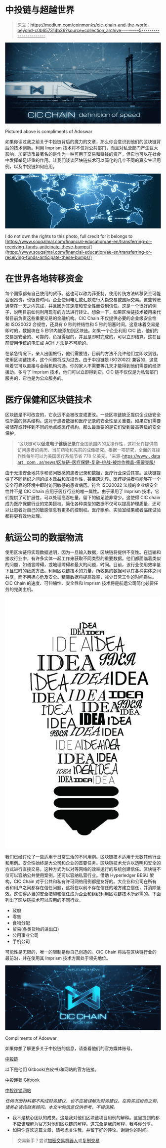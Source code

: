 # 中投链与超越世界

> 原文：<https://medium.com/coinmonks/cic-chain-and-the-world-beyond-c0b657314b36?source=collection_archive---------5----------------------->

![](img/81b964e5365b108e7f15a361aa2e2770.png)

Pictured above is compliments of Adoswar

如果你读过我之前关于中投链背后的魔力的文章，那么你会意识到他们的区块链背后的技术创新。利用 Imprism 技术将不仅对公共部门，而且对私营部门产生巨大影响。加密货币最著名的是作为一种可用于交易和赚钱的资产，但它也可以在社会中发挥举足轻重的作用。让我们谈谈区块链技术可以简化的几个不同的真实生活用例，以及中投链如何应用。

![](img/d89016ef8e27dd50a35e60081b712f3b.png)

I do not own the rights to this photo, full credit for it belongs to [https://www.souqalmal.com/financial-education/ae-en/transferring-or-receiving-funds-anticipate-these-bumps/](https://www.souqalmal.com/financial-education/ae-en/transferring-or-receiving-funds-anticipate-these-bumps/)

# 在世界各地转移资金

每个国家都有自己使用的货币。这也可以称为菲亚特。使用传统方法转移资金可能会很昂贵，也很费时间。企业使用电汇或汇款进行大额交易或国际交易。这些转账通常在一天之内完成，并且因为其速度和安全性而受到信任。这是一个很好的例子，说明目前如何利用现有的方法进行转让。想象一下，如果区块链技术被用来代替目前负责这些重要交易的金融机构。CIC Chain 不仅提供必要的企业级安全性和 ISO20022 合规性，还具有 0 秒的终结性和 5 秒的阻塞时间。这意味着交易是即时的，数据块在 5 秒钟内被添加到区块链。如果一个企业利用 CIC 链，他们的交易是安全的、可靠的、负担得起的，并且是即时完成的，可以立即结算。这在目前使用传统的电汇或 ACH 方法是不可能的。

在紧急情况下，亲人出国旅行，他们需要钱，目前的方法不允许他们立即收到钱。使用区块链技术，这个问题将成为过去。由于中投链是 ISO20022 兼容的，这意味着它可以直接与金融机构沟通。你的家人不需要等几天才能得到他们需要的经济援助。多亏了 Imprism 技术，他们可以立即得到它。CIC 链不仅仅是为私营部门服务的，它也是为公众服务的。

# 医疗保健和区块链技术

区块链是不可改变的，它永远不会被改变或更改。一些区块链缺乏提供企业级安全性所需的体系结构。这对于患者数据和医疗记录的安全性至关重要。如果它们需要被储存或转移到不同的地点或医疗机构，那么最重要的是它们受到最高等级的安全保护。

> “区块链可以**促进电子健康记录**在全国范围内的互操作性，这将允许提供商访问患者的病历、当前药物和先前的成像研究。根据一项研究，全面的互操作性每年可以为美国医疗系统节省 778 亿美元。"来源-[https://www . data art . com . ar/news/区块链-医疗保健-复杂-挑战-被炒作掩盖-需要克服/](https://www.dataart.com.ar/news/blockchain-in-healthcare-complex-challenges-overshadowed-by-the-hype-need-to-be-overcome/)

由于无法安全地共享和访问敏感的患者记录和数据，医疗行业深受其害。区块链提供了不同组织之间的成本效益和互操作性，甚至跨边界。医疗提供者将能够在一个安全可靠的环境中即时访问敏感的患者病历。符合 ISO20022 法规的企业级安全性并不是 CIC Chain 应用于医疗行业的唯一属性。由于采用了 Imprism 技术，它们提供了可扩展性，可以处理高吞吐量，留下的碳足迹非常少。这使得 CIC chain 成为医疗保健行业的完美搭档。简化各种类型的数据不仅可以提高护理质量，还可以让患者对自己的敏感信息有更多的控制权。医疗账单、实验室结果或者临床试验都将更有效地处理。

# 航运公司的数据物流

使用区块链将实现数据透明，因为一旦输入数据，区块链将提供不变性。在运输和接收行业中，有许多实体一起工作来获取不同类型的重要数据。他们都面临着类似的问题，如语言障碍，或地理障碍和最大的问题，时间。目前，该行业使用效率低下且过时的纸质方法。利用区块链技术的力量，所收集的数据可以在各种实体之间共享，而不用担心危及安全。精简数据将提高效率，减少日常工作的时间损失。CIC Chain 的速度、可伸缩性、安全性和 Imprism 技术将是航运公司简化必要任务的完美主机。

![](img/57013563fcafc0e6c9eb19587c9f4b7c.png)

我们已经讨论了一些适用于日常生活的不同用例。区块链技术适用于无数其他行业和用例。安全性始终是大公司和企业的首要任务。区块链技术允许以透明和安全的方式进行直接交易，这种方式为以对等网络的效率运行的系统创建信任。区块链不仅可以容纳公共使用案例，还可以容纳私营行业。借助 Hyperledger BESU 架构，CIC Chain 对于公共和私有许可网络用例都是友好的。大企业和公司在所有者和用户之间都存在信任问题，这将在以前不存在信任的地方建立信任，并消除低效。这使得适当的安全措施和信任成为企业和组织利用区块链技术所必需的。下面列出了区块链技术可以应用的不同行业。

*   政府
*   零售
*   食物分配
*   贸易(各类货物的进出口)
*   公用事业公司
*   手机公司

可能性是无限的，唯一的限制是你自己创造的。CIC Chain 将站在区块链行业的最前沿，并在使用其 Imprism 技术方面处于领先地位。

![](img/64e7f38186632582a237932237e9dad8.png)

Compliments of Adoswar

如果你想了解更多关于中投链的信息，请查看他们的官方媒体账号。

[中投链](https://medium.com/u/f3354b7470ef?source=post_page-----c0b657314b36--------------------------------)

以下是他们 Gitbook(白皮书)和网站的官方链接。

[中投连锁 Gitbook](https://cicchain.gitbook.io/untitled/)

[中投连锁网站](https://cicchain.net)

*任何书面材料都不构成财务建议，也不应被误解为财务建议。在购买或投资之前，请务必咨询财务顾问。本文中的信息仅供参考，不得误解。*

*   我不是核心团队的成员，这是我对他们区块链项目用例的解释。这里提到的都不应该理解为官方对他们区块链的解释。这完全是我的解释，我与你分享。
*   如果你喜欢这篇文章，请考虑关注我，并留下好的评论。谢谢你的时间。

> 交易新手？尝试[加密交易机器人](/coinmonks/crypto-trading-bot-c2ffce8acb2a)或[复制交易](/coinmonks/top-10-crypto-copy-trading-platforms-for-beginners-d0c37c7d698c)